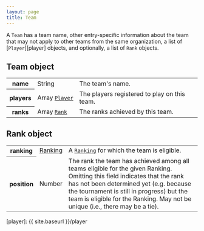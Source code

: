 ```yaml
---
layout: page
title: Team
---
```

A `Team` has a team name, other entry-specific information about the team that may not apply to other teams from the same organization, a list of [`Player`][player] objects, and optionally, a list of `Rank` objects.

## Team object

<table class="fields"><tbody>
  <tr class="required">
    <th>name</th>
    <td class="type">String</td>
    <td>The team's name.</td>
  </tr>
  <tr class="optional">
    <th>players</th>
    <td class="type"><nobr>Array <code><a href="{{ site.baseurl }}/player">Player</a></code></nobr></td>
    <td>The players registered to play on this team.</td>
  </tr>
  <tr class="optional">
    <th>ranks</th>
    <td class="type"><nobr>Array <code><a href="#Rank">Rank</a></code></nobr></td>
    <td>The ranks achieved by this team.</td>
  </tr>
</tbody></table>

## Rank object

<table class="fields"><tbody>
  <tr class="required">
    <th>ranking</th>
    <td class="type"><a href="{{ site.baseurl }}/ranking">Ranking</a></td>
    <td>A <code><a href="{{ site.baseurl }}/ranking">Ranking</a></code> for which the team is eligible.</td>
  </tr>
  <tr class="optional">
    <th>position</th>
    <td class="type">Number</td>
    <td>The rank the team has achieved among all teams eligible for the given Ranking. Omitting this field indicates that the rank has not been determined yet (e.g. because the tournament is still in progress) but the team is eligible for the Ranking. May not be unique (i.e., there may be a tie).</td>
  </tr>
</tbody></table>

[player]: {{ site.baseurl }}/player
